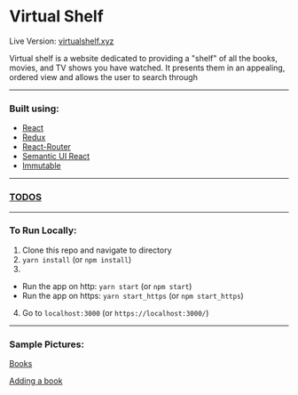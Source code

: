 # Virtual Shelf

Live Version: [virtualshelf.xyz](https://virtualshelf.xyz)

Virtual shelf is a website dedicated to providing a "shelf" of all the books, movies, and TV shows you have watched. It presents them in an appealing, ordered view and allows the user to search through

---

### Built using:

- [React](https://github.com/facebook/react)
- [Redux](https://github.com/reduxjs/redux)
- [React-Router](https://github.com/ReactTraining/react-router)
- [Semantic UI React](https://github.com/Semantic-Org/Semantic-UI-React)
- [Immutable](https://github.com/facebook/immutable-js/)

---

### [TODOS](./TODO.md)

---

### To Run Locally:

1.  Clone this repo and navigate to directory
2.  `yarn install` (or `npm install`)
3.

- Run the app on http: `yarn start` (or `npm start`)
- Run the app on https: `yarn start_https` (or `npm start_https`)

4.  Go to `localhost:3000` (or `https://localhost:3000/`)

---

### Sample Pictures:

[Books](<(https://raw.githubusercontent.com/alec-david/virtualshelf/ebcd624e479d633f705559a8632ee5cb7c35b291/virtualshelf1.PNG)>)

[Adding a book](https://raw.githubusercontent.com/alec-david/virtualshelf/ebcd624e479d633f705559a8632ee5cb7c35b291/virtualshelf2.PNG)
